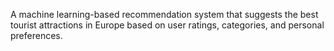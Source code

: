A machine learning-based recommendation system that suggests the best tourist attractions in Europe based on user ratings, categories, and personal preferences.
